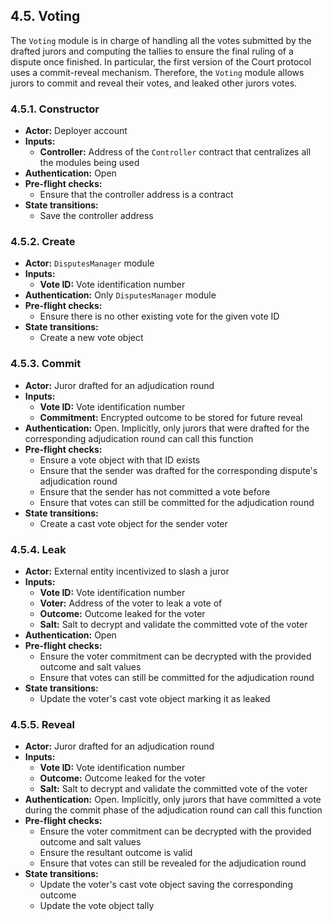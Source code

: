 ## 4.5. Voting

The `Voting` module is in charge of handling all the votes submitted by the drafted jurors and computing the tallies to ensure the final ruling of a dispute once finished. 
In particular, the first version of the Court protocol uses a commit-reveal mechanism. Therefore, the `Voting` module allows jurors to commit and reveal their votes, and leaked other jurors votes.

### 4.5.1. Constructor

- **Actor:** Deployer account
- **Inputs:**
    - **Controller:** Address of the `Controller` contract that centralizes all the modules being used
- **Authentication:** Open
- **Pre-flight checks:**
    - Ensure that the controller address is a contract
- **State transitions:**
    - Save the controller address

### 4.5.2. Create

- **Actor:** `DisputesManager` module
- **Inputs:**
    - **Vote ID:** Vote identification number 
- **Authentication:** Only `DisputesManager` module
- **Pre-flight checks:**
    - Ensure there is no other existing vote for the given vote ID
- **State transitions:**
    - Create a new vote object 

### 4.5.3. Commit

- **Actor:** Juror drafted for an adjudication round
- **Inputs:**
    - **Vote ID:** Vote identification number
    - **Commitment:** Encrypted outcome to be stored for future reveal 
- **Authentication:** Open. Implicitly, only jurors that were drafted for the corresponding adjudication round can call this function
- **Pre-flight checks:**
    - Ensure a vote object with that ID exists
    - Ensure that the sender was drafted for the corresponding dispute's adjudication round
    - Ensure that the sender has not committed a vote before
    - Ensure that votes can still be committed for the adjudication round
- **State transitions:**
    - Create a cast vote object for the sender voter

### 4.5.4. Leak

- **Actor:** External entity incentivized to slash a juror
- **Inputs:**
    - **Vote ID:** Vote identification number
    - **Voter:** Address of the voter to leak a vote of
    - **Outcome:** Outcome leaked for the voter
    - **Salt:** Salt to decrypt and validate the committed vote of the voter
- **Authentication:** Open
- **Pre-flight checks:**
    - Ensure the voter commitment can be decrypted with the provided outcome and salt values  
    - Ensure that votes can still be committed for the adjudication round
- **State transitions:**
    - Update the voter's cast vote object marking it as leaked

### 4.5.5. Reveal

- **Actor:** Juror drafted for an adjudication round
- **Inputs:**
    - **Vote ID:** Vote identification number
    - **Outcome:** Outcome leaked for the voter
    - **Salt:** Salt to decrypt and validate the committed vote of the voter
- **Authentication:** Open. Implicitly, only jurors that have committed a vote during the commit phase of the adjudication round can call this function
- **Pre-flight checks:**
    - Ensure the voter commitment can be decrypted with the provided outcome and salt values
    - Ensure the resultant outcome is valid
    - Ensure that votes can still be revealed for the adjudication round
- **State transitions:**
    - Update the voter's cast vote object saving the corresponding outcome
    - Update the vote object tally
